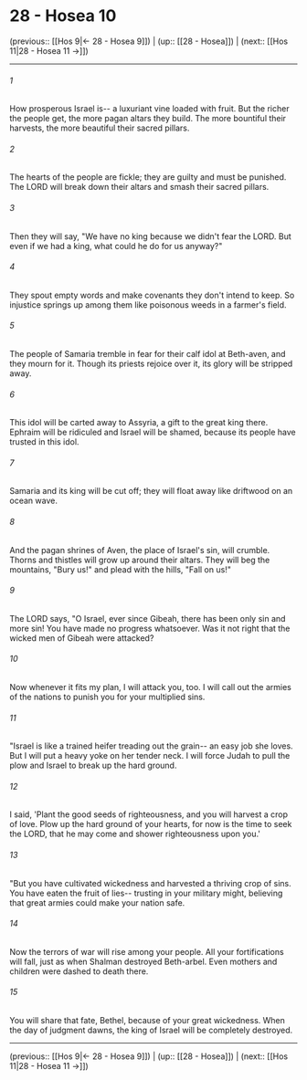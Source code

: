# 28 - Hosea 10

(previous:: [[Hos 9|← 28 - Hosea 9]]) | (up:: [[28 - Hosea]]) | (next:: [[Hos 11|28 - Hosea 11 →]])

***


###### 1 
How prosperous Israel is-- a luxuriant vine loaded with fruit. But the richer the people get, the more pagan altars they build. The more bountiful their harvests, the more beautiful their sacred pillars. 

###### 2 
The hearts of the people are fickle; they are guilty and must be punished. The LORD will break down their altars and smash their sacred pillars. 

###### 3 
Then they will say, "We have no king because we didn't fear the LORD. But even if we had a king, what could he do for us anyway?" 

###### 4 
They spout empty words and make covenants they don't intend to keep. So injustice springs up among them like poisonous weeds in a farmer's field. 

###### 5 
The people of Samaria tremble in fear for their calf idol at Beth-aven, and they mourn for it. Though its priests rejoice over it, its glory will be stripped away. 

###### 6 
This idol will be carted away to Assyria, a gift to the great king there. Ephraim will be ridiculed and Israel will be shamed, because its people have trusted in this idol. 

###### 7 
Samaria and its king will be cut off; they will float away like driftwood on an ocean wave. 

###### 8 
And the pagan shrines of Aven, the place of Israel's sin, will crumble. Thorns and thistles will grow up around their altars. They will beg the mountains, "Bury us!" and plead with the hills, "Fall on us!" 

###### 9 
The LORD says, "O Israel, ever since Gibeah, there has been only sin and more sin! You have made no progress whatsoever. Was it not right that the wicked men of Gibeah were attacked? 

###### 10 
Now whenever it fits my plan, I will attack you, too. I will call out the armies of the nations to punish you for your multiplied sins. 

###### 11 
"Israel is like a trained heifer treading out the grain-- an easy job she loves. But I will put a heavy yoke on her tender neck. I will force Judah to pull the plow and Israel to break up the hard ground. 

###### 12 
I said, 'Plant the good seeds of righteousness, and you will harvest a crop of love. Plow up the hard ground of your hearts, for now is the time to seek the LORD, that he may come and shower righteousness upon you.' 

###### 13 
"But you have cultivated wickedness and harvested a thriving crop of sins. You have eaten the fruit of lies-- trusting in your military might, believing that great armies could make your nation safe. 

###### 14 
Now the terrors of war will rise among your people. All your fortifications will fall, just as when Shalman destroyed Beth-arbel. Even mothers and children were dashed to death there. 

###### 15 
You will share that fate, Bethel, because of your great wickedness. When the day of judgment dawns, the king of Israel will be completely destroyed.

***

(previous:: [[Hos 9|← 28 - Hosea 9]]) | (up:: [[28 - Hosea]]) | (next:: [[Hos 11|28 - Hosea 11 →]])

